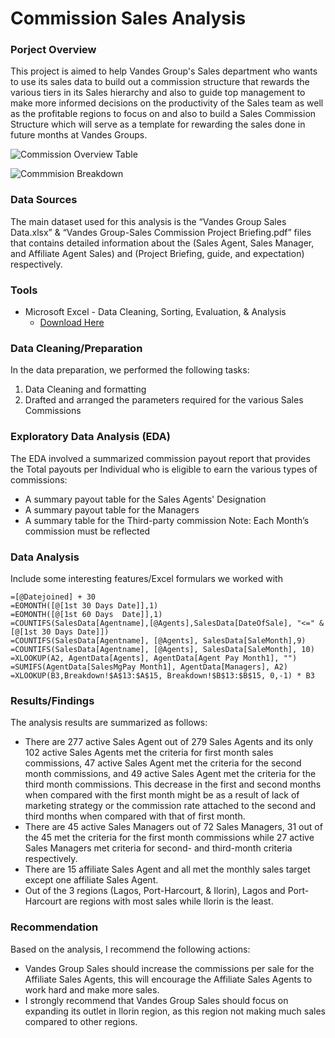 # Commission Sales Analysis

### Porject Overview

This project is aimed to help Vandes Group's Sales department who wants to use its sales data to build out a commission structure that rewards the various tiers in its Sales hierarchy and also to guide top management to make more informed decisions on the productivity of the Sales team as well as the profitable regions to focus on and also to build a Sales Commission Structure which will serve as a template for rewarding the sales done in future months at Vandes Groups.


![Commission Overview Table](https://github.com/user-attachments/assets/15630b93-8236-497a-bacb-c12772865711)


![Commmision Breakdown](https://github.com/user-attachments/assets/b19c01b4-a2a9-4df0-96ce-4f2cdaf22307)



### Data Sources

The main dataset used for this analysis is the “Vandes Group Sales Data.xlsx” & “Vandes Group-Sales Commission Project Briefing.pdf” files that contains detailed information about the (Sales Agent, Sales Manager, and Affiliate Agent Sales) and (Project Briefing, guide, and expectation) respectively.

### Tools

- Microsoft Excel - Data Cleaning, Sorting, Evaluation, & Analysis
  - [Download Here](https://microsoft.com)
 
### Data Cleaning/Preparation

In the data preparation, we performed the following tasks:
1.	 Data Cleaning and formatting
2.	 Drafted and arranged the parameters required for the various Sales Commissions

### Exploratory Data Analysis (EDA)

The EDA involved a summarized commission payout report that provides the Total payouts per Individual who is eligible to earn the various types of commissions:
-	A summary payout table for the Sales Agents' Designation
-	A summary payout table for the Managers
-	A summary table for the Third-party commission
Note: Each Month’s commission must be reflected

###  Data Analysis 

Include some interesting features/Excel formulars we worked with

```plaintext
=[@Datejoined] + 30
=EOMONTH([@[1st 30 Days Date]],1)
=EOMONTH([@[1st 60 Days  Date]],1)
=COUNTIFS(SalesData[Agentname],[@Agents],SalesData[DateOfSale], "<=" & [@[1st 30 Days Date]])
=COUNTIFS(SalesData[Agentname], [@Agents], SalesData[SaleMonth],9)
=COUNTIFS(SalesData[Agentname], [@Agents], SalesData[SaleMonth], 10)
=XLOOKUP(A2, AgentData[Agents], AgentData[Agent Pay Month1], "")
=SUMIFS(AgentData[SalesMgPay Month1], AgentData[Managers], A2)
=XLOOKUP(B3,Breakdown!$A$13:$A$15, Breakdown!$B$13:$B$15, 0,-1) * B3
```

### Results/Findings

The analysis results are summarized as follows:
- There are 277 active Sales Agent out of 279 Sales Agents and its only 102 active Sales Agents met the criteria for first month sales commissions, 47 active Sales Agent met the criteria for the second month commissions, and 49 active Sales Agent met the criteria for the third month commissions. This decrease in the first and second months when compared with the first month might be as a result of lack of marketing strategy or the commission rate attached to the second and third months when compared with that of first month.
- There are 45 active Sales Managers out of 72 Sales Managers, 31 out of the 45 met the criteria for the first month commissions while 27 active Sales Managers met criteria for second- and third-month criteria respectively. 
- There are 15 affiliate Sales Agent and all met the monthly sales target except one affiliate Sales Agent. 
- Out of the 3 regions (Lagos, Port-Harcourt, & Ilorin), Lagos and Port-Harcourt are regions with most sales while Ilorin is the least. 
 
### Recommendation

Based on the analysis, I recommend the following actions:
- Vandes Group Sales should increase the commissions per sale for the Affiliate Sales Agents, this will encourage the Affiliate Sales Agents to work hard and make more sales.
- I strongly recommend that Vandes Group Sales should focus on expanding its outlet in Ilorin region, as this region not making much sales compared to other regions.


